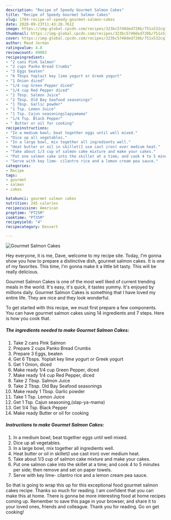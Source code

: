 ```yaml
---
description: "Recipe of Speedy Gourmet Salmon Cakes"
title: "Recipe of Speedy Gourmet Salmon Cakes"
slug: 1784-recipe-of-speedy-gourmet-salmon-cakes
date: 2020-09-23T11:43:28.761Z
image: https://img-global.cpcdn.com/recipes/323bc5740ded720b/751x532cq70/gourmet-salmon-cakes-recipe-main-photo.jpg
thumbnail: https://img-global.cpcdn.com/recipes/323bc5740ded720b/751x532cq70/gourmet-salmon-cakes-recipe-main-photo.jpg
cover: https://img-global.cpcdn.com/recipes/323bc5740ded720b/751x532cq70/gourmet-salmon-cakes-recipe-main-photo.jpg
author: Maud Jordan
ratingvalue: 4.8
reviewcount: 49803
recipeingredient:
- "2 cans Pink Salmon"
- "2 cups Panko Bread Crumbs"
- "3 Eggs beaten"
- "6 Tbsps Yoplait key lime yogurt or Greek yogurt"
- "1 Onion diced"
- "1/4 cup Green Pepper diced"
- "1/4 cup Red Pepper diced"
- "2 Tbsp. Salmon Juice"
- "2 Tbsp. Old Bay Seafood seasonings"
- "1 Tbsp. Garlic powder"
- "1 Tsp. Lemon Juice"
- "1 Tsp. Cajun seasoningslapyamama"
- "1/4 Tsp. Black Pepper"
- " Butter or oil for cooking"
recipeinstructions:
- "In a medium bowl; beat together eggs until well mixed."
- "Dice up all vegetables."
- "In a large bowl, mix together all ingredients well."
- "Heat butter or oil in skillet(I use cast iron) over medium heat."
- "Take about 1/3 cup of salmon cake mixture and make your cakes."
- "Put one salmon cake into the skillet at a time; and cook 4 to 5 minutes per side; then remove and set on paper towels."
- "Serve with key lime- cilantro rice and a lemon cream pea sauce."
categories:
- Recipe
tags:
- gourmet
- salmon
- cakes

katakunci: gourmet salmon cakes 
nutrition: 245 calories
recipecuisine: American
preptime: "PT25M"
cooktime: "PT35M"
recipeyield: "4"
recipecategory: Dessert

---
```



![Gourmet Salmon Cakes](https://img-global.cpcdn.com/recipes/323bc5740ded720b/751x532cq70/gourmet-salmon-cakes-recipe-main-photo.jpg)

Hey everyone, it is me, Dave, welcome to my recipe site. Today, I'm gonna show you how to prepare a distinctive dish, gourmet salmon cakes. It is one of my favorites. This time, I'm gonna make it a little bit tasty. This will be really delicious.

Gourmet Salmon Cakes is one of the most well liked of current trending meals in the world. It's easy, it's quick, it tastes yummy. It's enjoyed by millions daily. Gourmet Salmon Cakes is something that I have loved my entire life. They are nice and they look wonderful.




To get started with this recipe, we must first prepare a few components. You can have gourmet salmon cakes using 14 ingredients and 7 steps. Here is how you cook that.

<!--inarticleads1-->

##### The ingredients needed to make Gourmet Salmon Cakes:

1. Take 2 cans Pink Salmon
1. Prepare 2 cups Panko Bread Crumbs
1. Prepare 3 Eggs, beaten
1. Get 6 Tbsps. Yoplait key lime yogurt or Greek yogurt
1. Get 1 Onion, diced
1. Make ready 1/4 cup Green Pepper, diced
1. Make ready 1/4 cup Red Pepper, diced
1. Take 2 Tbsp. Salmon Juice
1. Take 2 Tbsp. Old Bay Seafood seasonings
1. Make ready 1 Tbsp. Garlic powder
1. Take 1 Tsp. Lemon Juice
1. Get 1 Tsp. Cajun seasoning,(slap-ya-mama)
1. Get 1/4 Tsp. Black Pepper
1. Make ready  Butter or oil for cooking




<!--inarticleads2-->

##### Instructions to make Gourmet Salmon Cakes:

1. In a medium bowl; beat together eggs until well mixed.
1. Dice up all vegetables.
1. In a large bowl, mix together all ingredients well.
1. Heat butter or oil in skillet(I use cast iron) over medium heat.
1. Take about 1/3 cup of salmon cake mixture and make your cakes.
1. Put one salmon cake into the skillet at a time; and cook 4 to 5 minutes per side; then remove and set on paper towels.
1. Serve with key lime- cilantro rice and a lemon cream pea sauce.




So that is going to wrap this up for this exceptional food gourmet salmon cakes recipe. Thanks so much for reading. I am confident that you can make this at home. There is gonna be more interesting food at home recipes coming up. Remember to save this page in your browser, and share it to your loved ones, friends and colleague. Thank you for reading. Go on get cooking!
